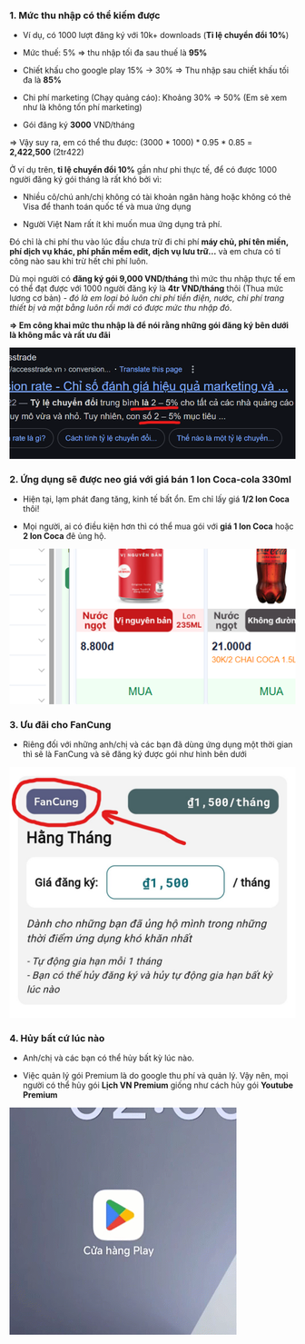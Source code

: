 ### __1. Mức thu nhập có thể kiếm được__

- Ví dụ, có 1000 lượt đăng ký với 10k+ downloads (__Tỉ lệ chuyển đổi 10%__)

- Mức thuế: 5% => thu nhập tối đa sau thuế là __95%__

- Chiết khấu cho google play 15% -> 30% => Thu nhập sau chiết khấu tối đa là __85%__

- Chi phí marketing (Chạy quảng cáo): Khoảng 30% => 50% (Em sẽ xem như là không tốn phí marketing) 

- Gói đăng ký __3000__ VND/tháng

=> Vậy suy ra, em có thể thu được: (3000 * 1000) * 0.95 * 0.85 = __2,422,500__ (2tr422)

Ở ví dụ trên, __tỉ lệ chuyển đổi 10%__ gần như phi thực tế, để có được 1000 người đăng ký gói tháng là rất khó bởi vì:

- Nhiều cô/chú anh/chị không có tài khoản ngân hàng hoặc không có thẻ Visa để thanh toán quốc tế và mua ứng dụng

- Người Việt Nam rất ít khi muốn mua ứng dụng trả phí.

Đó chỉ là chi phí thu vào lúc đầu chưa trừ đi chi phí __máy chủ, phí tên miền, phí dịch vụ khác, phí phần mềm edit, dịch vụ lưu trữ...__ và em chưa có tí công nào sau khi trừ hết chi phí luôn.

Dù mọi người có __đăng ký gói 9,000 VND/tháng__ thì mức thu nhập thực tế em có thể đạt được với 1000 người đăng ký là __4tr VND/tháng__ thôi (Thua mức lương cơ bản) - *đó là em loại bỏ luôn chi phí tiền điện, nước, chi phí trang thiết bị và mặt bằng luôn rồi mới có được mức thu nhập đó*. 

__=> Em công khai mức thu nhập là để nói rằng những gói đăng ký bên dưới là không mắc và rất ưu đãi__

![Tỉ lệ chuyển đổi thực tế chỉ đạt 2% => 5%](images/ti_le_chuyen_doi.png)


### __2. Ứng dụng sẽ được neo giá với giá bán 1 lon Coca-cola 330ml__

- Hiện tại, lạm phát đang tăng, kinh tế bất ổn. Em chỉ lấy giá __1/2 lon Coca__ thôi! 

- Mọi người, ai có điều kiện hơn thì có thể mua gói với __giá 1 lon Coca__ hoặc __2 lon Coca__ đê ủng hộ.

![Giá bán tham khảo tại bachhoaxanh](images/coca.png)

### __3. Ưu đãi cho FanCung__

- Riêng đối với những anh/chị và các bạn đã dùng ứng dụng một thời gian thì sẽ là FanCung và sẽ đăng ký được gói như hình bên dưới

![Gói đăng ký chỉ dành cho FanCung](images/fan_cung.jpg)

### __4. Hủy bất cứ lúc nào__

- Anh/chị và các bạn có thể hủy bất kỳ lúc nào.

- Việc quản lý gói Premium là do google thu phí và quản lý. Vậy nên, mọi người có thể hủy gói __Lịch VN Premium__ giống như cách hủy gói __Youtube Premium__ 

![alt text](images/cancel_subscription.gif)

